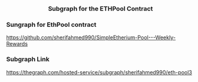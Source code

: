 <br />
<div align="center">
  <h3 align="center">Subgraph for the ETHPool Contract</h3>
</div>

### Sungraph for EthPool contract
https://github.com/sherifahmed990/SimpleEtherium-Pool---Weekly-Rewards

### Subgraph Link
https://thegraph.com/hosted-service/subgraph/sherifahmed990/eth-pool3
